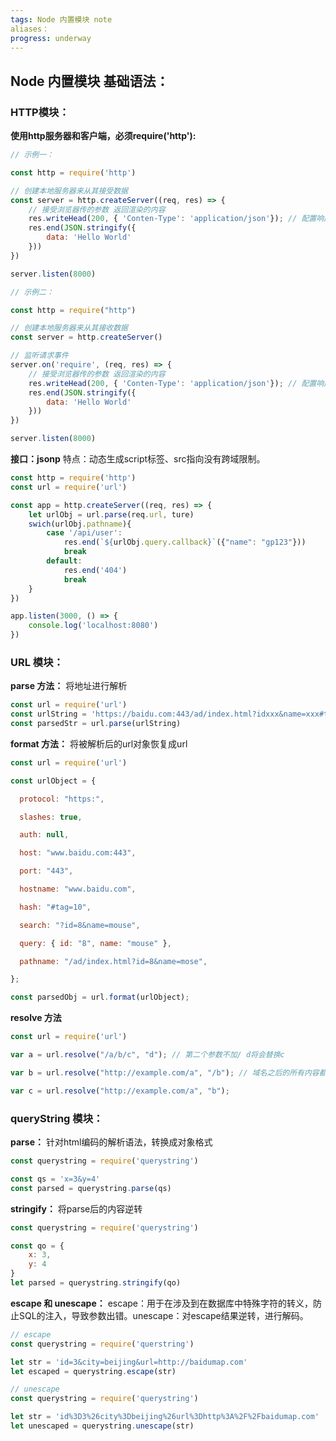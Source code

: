 ```yaml
---
tags: Node 内置模块 note
aliases：
progress: underway
---
```


## Node 内置模块 基础语法：

### HTTP模块：
**使用http服务器和客户端，必须require('http'):**

```js
// 示例一：

const http = require('http')

// 创建本地服务器来从其接受数据
const server = http.createServer((req, res) => {
	// 接受浏览器传的参数 返回渲染的内容
	res.writeHead(200, { 'Conten-Type': 'application/json'}); // 配置响应头
	res.end(JSON.stringify({
		data: 'Hello World'
	}))
}) 

server.listen(8000)
```

```js
// 示例二：

const http = require("http")

// 创建本地服务器来从其接收数据
const server = http.createServer()

// 监听请求事件
server.on('require', (req, res) => {
	// 接受浏览器传的参数 返回渲染的内容
	res.writeHead(200, { 'Conten-Type': 'application/json'}); // 配置响应头
	res.end(JSON.stringify({
		data: 'Hello World'
	}))
})

server.listen(8000)
```

**接口：jsonp** 特点：动态生成script标签、src指向没有跨域限制。

```js
const http = require('http')
const url = require('url')

const app = http.createServer((req, res) => {
	let urlObj = url.parse(req.url, ture)
	swich(urlObj.pathname){
		case '/api/user':
			res.end(`${urlObj.query.callback}`({"name": "gp123"}))	
			break
		default:
			res.end('404')
			break
	}
})

app.listen(3000, () => {
	console.log('localhost:8080')
})
```

### URL 模块：
**parse 方法：** 将地址进行解析

```js
const url = require('url')
const urlString = 'https://baidu.com:443/ad/index.html?idxxx&name=xxx#tag=xxx'
const parsedStr = url.parse(urlString)
```

**format 方法：** 将被解析后的url对象恢复成url

```js
const url = require('url')

const urlObject = {

  protocol: "https:",

  slashes: true,

  auth: null,

  host: "www.baidu.com:443",

  port: "443",

  hostname: "www.baidu.com",

  hash: "#tag=10",

  search: "?id=8&name=mouse",

  query: { id: "8", name: "mouse" },

  pathname: "/ad/index.html?id=8&name=mose",

};

const parsedObj = url.format(urlObject);
```

**resolve 方法**

```js
const url = require('url')

var a = url.resolve("/a/b/c", "d"); // 第二个参数不加/ d将会替换c

var b = url.resolve("http://example.com/a", "/b"); // 域名之后的所有内容都将被第二个参数替换

var c = url.resolve("http://example.com/a", "b");
```

### queryString 模块：
**parse：** 针对html编码的解析语法，转换成对象格式

```js
const querystring = require('querystring')

const qs = 'x=3&y=4'
const parsed = querystring.parse(qs)
```

**stringify：** 将parse后的内容逆转
```js
const querystring = require('querystring')

const qo = {
	x: 3,
	y: 4
}
let parsed = querystring.stringify(qo)
```

**escape 和 unescape：** escape：用于在涉及到在数据库中特殊字符的转义，防止SQL的注入，导致参数出错。unescape：对escape结果逆转，进行解码。

```js
// escape
const querystring = require('querstring')

let str = 'id=3&city=beijing&url=http://baidumap.com'
let escaped = querystring.escape(str)

// unescape
const querystring = require('querystring')

let str = 'id%3D3%26city%3Dbeijing%26url%3Dhttp%3A%2F%2Fbaidumap.com'
let unescaped = querystring.unescape(str)
```